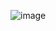 ![image](https://user-images.githubusercontent.com/72289126/161432940-f61b7290-cda0-4650-b949-b4d98fddeef0.png)
